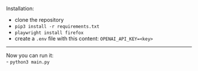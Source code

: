 

Installation:

- clone the repository
- `pip3 install -r requirements.txt`
- `playwright install firefox`
- create a `.env` file with this content: `OPENAI_API_KEY=<key>`

---
Now you can run it:<br>
    - `python3 main.py`
